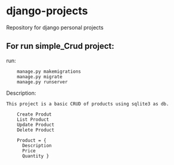 # django-projects
Repository for django personal projects

## For run simple_Crud project:
  run:
        
        manage.py makemigrations
        manage.py migrate
        manage.py runserver
  
  Description:
    
    This project is a basic CRUD of products using sqlite3 as db.
     
        Create Produt
        List Product
        Update Product
        Delete Product
        
        Product = {
          Description
          Price
          Quantity }
